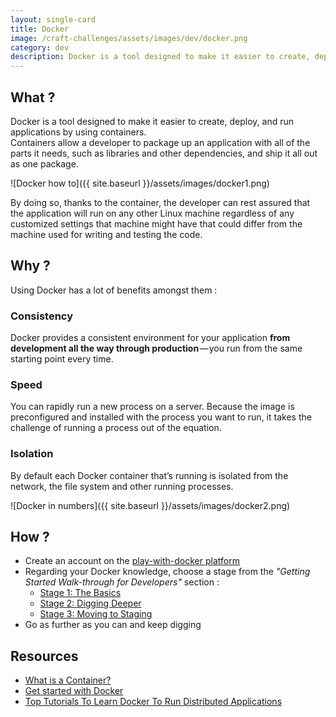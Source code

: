 ```yaml
---
layout: single-card
title: Docker
image: /craft-challenges/assets/images/dev/docker.png
category: dev
description: Docker is a tool designed to make it easier to create, deploy, and run applications by using containers.
---
```


## What ?
Docker is a tool designed to make it easier to create, deploy, and run applications by using containers.  
Containers allow a developer to package up an application with all of the parts it needs, such as libraries and other dependencies, and ship it all out as one package.  

![Docker how to]({{ site.baseurl }}/assets/images/docker1.png)  

By doing so, thanks to the container, the developer can rest assured that the application will run on any other Linux machine regardless of any customized settings that machine might have that could differ from the machine used for writing and testing the code.

## Why ?
Using Docker has a lot of benefits amongst them :  

### Consistency
Docker provides a consistent environment for your application **from development all the way through production** — you run from the same starting point every time.

### Speed
You can rapidly run a new process on a server. Because the image is preconfigured and installed with the process you want to run, it takes the challenge of running a process out of the equation.

### Isolation
By default each Docker container that’s running is isolated from the network, the file system and other running processes.

![Docker in numbers]({{ site.baseurl }}/assets/images/docker2.png)  

## How ?
* Create an account on the [play-with-docker platform](https://training.play-with-docker.com)
* Regarding your Docker knowledge, choose a stage from the *"Getting Started Walk-through for Developers"* section :
    * [Stage 1: The Basics](https://training.play-with-docker.com/dev-stage1)
    * [Stage 2: Digging Deeper](https://training.play-with-docker.com/dev-stage2)
    * [Stage 3: Moving to Staging](https://training.play-with-docker.com/dev-stage3)
* Go as further as you can and keep digging

## Resources
* [What is a Container?](https://www.docker.com/resources/what-container)
* [Get started with Docker](https://docs.docker.com/get-started/)
* [Top Tutorials To Learn Docker To Run Distributed Applications](https://medium.com/quick-code/top-tutorials-to-learn-docker-to-run-distributed-applications-bce896e260ec)